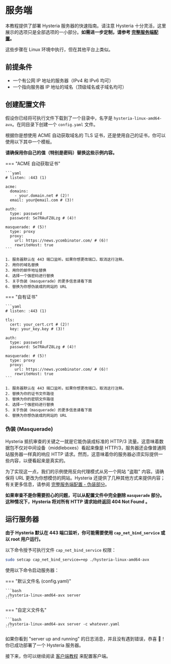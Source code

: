# 服务端

本教程提供了部署 Hysteria 服务器的快速指南。请注意 Hysteria 十分灵活，这里展示的选项只是全部选项的一小部分。**如需进一步定制，请参考 [完整服务端配置](../advanced/Full-Server-Config.md)。**

这些步骤在 Linux 环境中执行，但在其他平台上类似。

## 前提条件

- 一个有公网 IP 地址的服务器（IPv4 和 IPv6 均可）
- 一个指向服务器 IP 地址的域名（顶级域名或子域名均可）

## 创建配置文件

假设你已经将可执行文件下载到了一个目录中，名字是 `hysteria-linux-amd64-avx`。在同目录下创建一个 `config.yaml` 文件。

根据你是想使用 ACME 自动获取域名的 TLS 证书，还是使用自己的证书，你可以使用以下其中一个模板。

**请确保用你自己的值（特别是密码）替换这些示例内容。**

=== "ACME 自动获取证书"

    ```yaml
    # listen: :443 (1)

    acme:
      domains:
        - your.domain.net # (2)!
      email: your@email.com # (3)!

    auth:
      type: password
      password: Se7RAuFZ8Lzg # (4)!

    masquerade: # (5)!
      type: proxy
      proxy:
        url: https://news.ycombinator.com/ # (6)!
        rewriteHost: true
    ```

    1. 服务器默认在 443 端口监听。如果你想更改端口，取消这行注释。
    2. 用你的域名替换
    3. 用你的邮件地址替换
    4. 选择一个强密码进行替换
    5. 关于伪装（masquerade）的更多信息请看下面
    6. 替换为你想伪装成的网站的 URL

=== "自有证书"

    ```yaml
    # listen: :443 (1)

    tls:
      cert: your_cert.crt # (2)!
      key: your_key.key # (3)!

    auth:
      type: password
      password: Se7RAuFZ8Lzg # (4)!

    masquerade: # (5)!
      type: proxy
      proxy:
        url: https://news.ycombinator.com/ # (6)!
        rewriteHost: true
    ```

    1. 服务器默认在 443 端口监听。如果你想更改端口，取消这行注释。
    2. 替换为你的证书文件路径
    3. 替换为你的密钥文件路径
    4. 选择一个强密码进行替换
    5. 关于伪装（masquerade）的更多信息请看下面
    6. 替换为你想伪装成的网站的 URL

### 伪装 (Masquerade)

Hysteria 抵抗审查的关键之一就是它能伪装成标准的 HTTP/3 流量。这意味着数据包不仅对中间设备（middleboxes）看起来像是 HTTP/3，服务器还会像普通网站服务器一样真的响应 HTTP 请求。然而，这意味着你的服务器必须实际提供一些内容，以便看起来是真实的。

为了实现这一点，我们的示例使用反向代理模式从另一个网站 "盗取" 内容。请确保将 URL 更改为你想模仿的网站。Hysteria 还提供了几种其他方式来提供内容；有关更多信息，请参阅 [完整服务端配置 - 伪装部分](../advanced/Full-Server-Config.md#masquerade)。

**如果审查不是你需要担心的问题，可以从配置文件中完全删除 `masquerade` 部分。这种情况下，Hysteria 将对所有 HTTP 请求始终返回 404 Not Found 。**

## 运行服务器

**由于 Hysteria 默认在 443 端口监听，你可能需要使用 `cap_net_bind_service` 或以 root 用户运行。**

以下命令授予可执行文件 `cap_net_bind_service` 权限：

```bash
sudo setcap cap_net_bind_service=+ep ./hysteria-linux-amd64-avx
```

使用以下命令启动服务器：

=== "默认文件名 (config.yaml)"

    ```bash
    ./hysteria-linux-amd64-avx server
    ```

=== "自定义文件名"

    ```bash
    ./hysteria-linux-amd64-avx server -c whatever.yaml
    ```

如果你看到 "server up and running" 的日志消息，并且没有遇到错误，恭喜 🎉！你已成功部署了一个 Hysteria 服务器。

接下来，你可以继续阅读 [客户端教程](Client.md) 来配置客户端。
